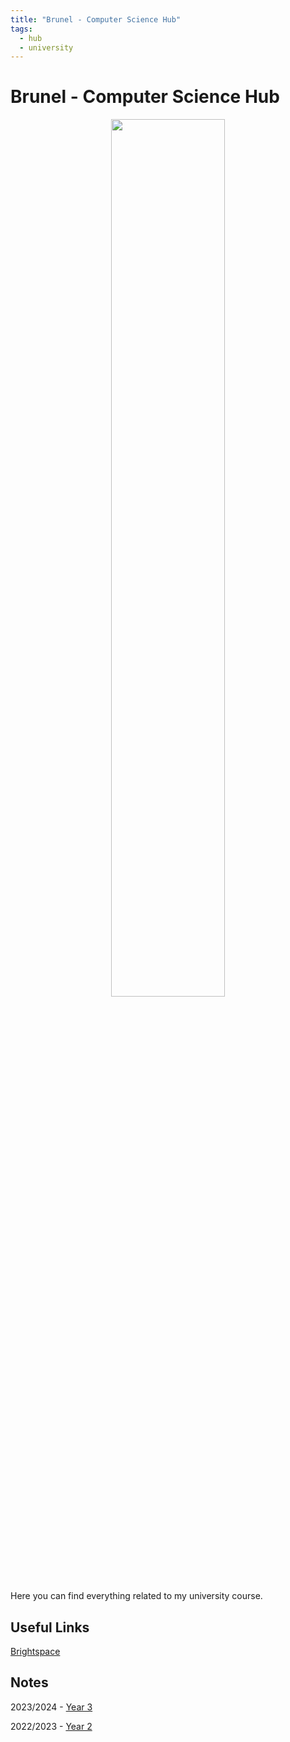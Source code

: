 ```yaml
---
title: "Brunel - Computer Science Hub"
tags:
  - hub
  - university
---
```

# Brunel - Computer Science Hub

<center><img src="http://assets.stickpng.com/images/584fce586a5ae41a83ddee93.png" width=60% height=60%></center>

Here you can find everything related to my university course.

## Useful Links
[Brightspace](https://brightspace.brunel.ac.uk/)

## Notes
2023/2024 - [Year 3](notes/university/year-3.md)

2022/2023 - [Year 2](notes/university/year2/year-2.md)